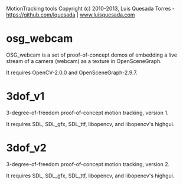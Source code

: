 MotionTracking tools
Copyright (c) 2010-2013, Luis Quesada Torres - https://github.com/lquesada | www.luisquesada.com

osg_webcam
==========

OSG_webcam is a set of proof-of-concept demos of embedding a live stream of a camera (webcam) as a texture in OpenSceneGraph.

It requires OpenCV-2.0.0 and OpenSceneGraph-2.9.7.

3dof_v1
=======

3-degree-of-freedom proof-of-concept motion tracking, version 1.

It requires SDL, SDL_gfx, SDL_ttf, libopencv, and libopencv's highgui.

3dof_v2
=======

3-degree-of-freedom proof-of-concept motion tracking, version 2.

It requires SDL, SDL_gfx, SDL_ttf, libopencv, and libopencv's highgui.
